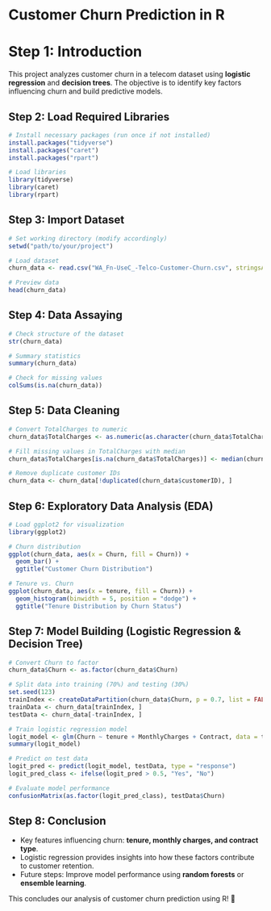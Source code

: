 # Customer Churn Prediction in R

# **Step 1: Introduction**
This project analyzes customer churn in a telecom dataset using **logistic regression** and **decision trees**. The objective is to identify key factors influencing churn and build predictive models.

## **Step 2: Load Required Libraries**
```r
# Install necessary packages (run once if not installed)
install.packages("tidyverse")
install.packages("caret")
install.packages("rpart")

# Load libraries
library(tidyverse)
library(caret)
library(rpart)
```

## **Step 3: Import Dataset**
```r
# Set working directory (modify accordingly)
setwd("path/to/your/project")

# Load dataset
churn_data <- read.csv("WA_Fn-UseC_-Telco-Customer-Churn.csv", stringsAsFactors = TRUE)

# Preview data
head(churn_data)
```

## **Step 4: Data Assaying**
```r
# Check structure of the dataset
str(churn_data)

# Summary statistics
summary(churn_data)

# Check for missing values
colSums(is.na(churn_data))
```

## **Step 5: Data Cleaning**
```r
# Convert TotalCharges to numeric
churn_data$TotalCharges <- as.numeric(as.character(churn_data$TotalCharges))

# Fill missing values in TotalCharges with median
churn_data$TotalCharges[is.na(churn_data$TotalCharges)] <- median(churn_data$TotalCharges, na.rm = TRUE)

# Remove duplicate customer IDs
churn_data <- churn_data[!duplicated(churn_data$customerID), ]
```

## **Step 6: Exploratory Data Analysis (EDA)**
```r
# Load ggplot2 for visualization
library(ggplot2)

# Churn distribution
ggplot(churn_data, aes(x = Churn, fill = Churn)) +
  geom_bar() +
  ggtitle("Customer Churn Distribution")

# Tenure vs. Churn
ggplot(churn_data, aes(x = tenure, fill = Churn)) +
  geom_histogram(binwidth = 5, position = "dodge") +
  ggtitle("Tenure Distribution by Churn Status")
```

## **Step 7: Model Building (Logistic Regression & Decision Tree)**
```r
# Convert Churn to factor
churn_data$Churn <- as.factor(churn_data$Churn)

# Split data into training (70%) and testing (30%)
set.seed(123)
trainIndex <- createDataPartition(churn_data$Churn, p = 0.7, list = FALSE)
trainData <- churn_data[trainIndex, ]
testData <- churn_data[-trainIndex, ]

# Train logistic regression model
logit_model <- glm(Churn ~ tenure + MonthlyCharges + Contract, data = trainData, family = "binomial")
summary(logit_model)

# Predict on test data
logit_pred <- predict(logit_model, testData, type = "response")
logit_pred_class <- ifelse(logit_pred > 0.5, "Yes", "No")

# Evaluate model performance
confusionMatrix(as.factor(logit_pred_class), testData$Churn)
```

## **Step 8: Conclusion**
- Key features influencing churn: **tenure, monthly charges, and contract type**.
- Logistic regression provides insights into how these factors contribute to customer retention.
- Future steps: Improve model performance using **random forests** or **ensemble learning**.

This concludes our analysis of customer churn prediction using R! 🚀
